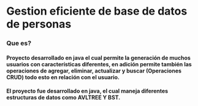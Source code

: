 # Gestion eficiente de base de datos de personas
### Que es?
#### Proyecto desarrollado en java el cual permite la generación de muchos usuarios con características diferentes, en adición permite también las operaciones de agregar, eliminar, actualizar y buscar (Operaciones CRUD) todo esto en relación con el usuario.
#### El proyecto fue desarrollado en java, el cual maneja diferentes estructuras de datos como AVLTREE Y BST.



